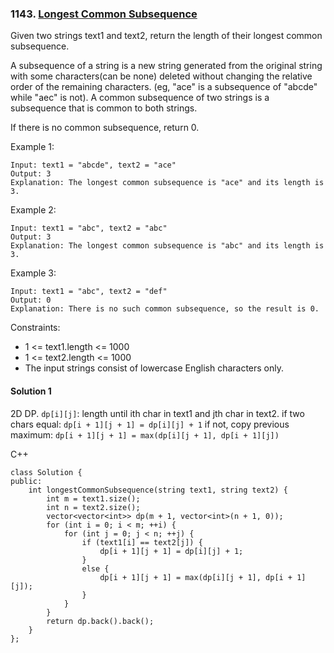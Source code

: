 ### 1143\. [Longest Common Subsequence](https://leetcode.com/problems/longest-common-subsequence/)

Given two strings text1 and text2, return the length of their longest common subsequence.

A subsequence of a string is a new string generated from the original string with some characters(can be none) deleted without changing the relative order of the remaining characters. (eg, "ace" is a subsequence of "abcde" while "aec" is not). A common subsequence of two strings is a subsequence that is common to both strings.

If there is no common subsequence, return 0.

Example 1:
```
Input: text1 = "abcde", text2 = "ace" 
Output: 3  
Explanation: The longest common subsequence is "ace" and its length is 3.
```
Example 2:
```
Input: text1 = "abc", text2 = "abc"
Output: 3
Explanation: The longest common subsequence is "abc" and its length is 3.
```
Example 3:
```
Input: text1 = "abc", text2 = "def"
Output: 0
Explanation: There is no such common subsequence, so the result is 0.
```

Constraints:

* 1 <= text1.length <= 1000
* 1 <= text2.length <= 1000
* The input strings consist of lowercase English characters only.

#### Solution 1

2D DP. ```dp[i][j]```: length until ith char in text1 and jth char in text2.
if two chars equal: ```dp[i + 1][j + 1] = dp[i][j] + 1``` 
if not, copy previous maximum: ```dp[i + 1][j + 1] = max(dp[i][j + 1], dp[i + 1][j])```

C++

```
class Solution {
public:
    int longestCommonSubsequence(string text1, string text2) {
        int m = text1.size();
        int n = text2.size();
        vector<vector<int>> dp(m + 1, vector<int>(n + 1, 0));
        for (int i = 0; i < m; ++i) {
            for (int j = 0; j < n; ++j) {
                if (text1[i] == text2[j]) {
                    dp[i + 1][j + 1] = dp[i][j] + 1;
                }
                else {
                    dp[i + 1][j + 1] = max(dp[i][j + 1], dp[i + 1][j]);
                }
            }
        }
        return dp.back().back();
    }
};
```
